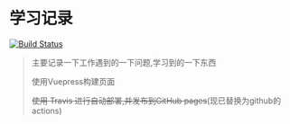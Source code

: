 # 学习记录
[![Build Status](https://travis-ci.org/db117/doc.svg?branch=master)](https://travis-ci.org/db117/doc)

> 主要记录一下工作遇到的一下问题,学习到的一下东西
>
> 使用Vuepress构建页面
>
> ~~使用 Travis  进行自动部署,并发布到GitHub pages~~(现已替换为github的actions)


